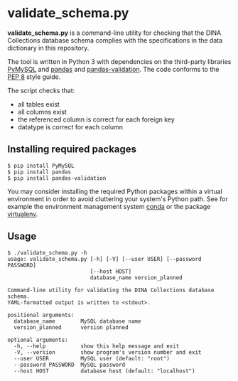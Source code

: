 # validate_schema.py

**validate_schema.py** is a command-line utility for checking that
the DINA Collections database schema complies with the specifications in
the data dictionary in this repository.

The tool is written in Python 3 with dependencies on the third-party
libraries [PyMySQL](https://pymysql.readthedocs.io/en/latest/index.html)
and [pandas](http://pandas.pydata.org) and [pandas-validation](https://github.com/jmenglund/pandas-validation).
The code conforms to the [PEP 8](https://www.python.org/dev/peps/pep-0008/) style guide.

The script checks that:

- all tables exist
- all columns exist
- the referenced column is correct for each foreign key
- datatype is correct for each column


## Installing required packages

    $ pip install PyMySQL
    $ pip install pandas
    $ pip install pandas-validation

You may consider installing the required Python packages
within a virtual environment in order to avoid cluttering your system's
Python path. See for example the environment management system
[conda](http://conda.io) or the package
[virtualenv](https://virtualenv.pypa.io/en/latest/).


## Usage

    $ ./validate_schema.py -h
    usage: validate_schema.py [-h] [-V] [--user USER] [--password PASSWORD]
                              [--host HOST]
                              database_name version_planned

    Command-line utility for validating the DINA Collections database schema.
    YAML-formatted output is written to <stdout>.

    positional arguments:
      database_name        MySQL database name
      version_planned      version planned

    optional arguments:
      -h, --help           show this help message and exit
      -V, --version        show program's version number and exit
      --user USER          MySQL user (default: "root")
      --password PASSWORD  MySQL password
      --host HOST          database host (default: "localhost")
